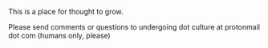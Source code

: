 This is a place for thought to grow. 

Please send comments or questions to undergoing dot culture at protonmail dot com (humans only, please)
